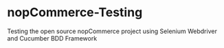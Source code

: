 # nopCommerce-Testing
Testing the open source nopCommerce project using Selenium Webdriver and Cucumber BDD Framework
